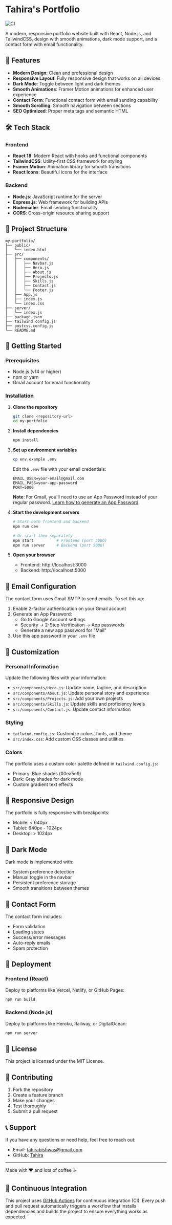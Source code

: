 # Tahira's Portfolio

![CI](https://github.com/TahirAnny/BitsOfTahira/actions/workflows/ci.yml/badge.svg)

A modern, responsive portfolio website built with React, Node.js, and TailwindCSS, design with smooth animations, dark mode support, and a contact form with email functionality.

## 🚀 Features

- **Modern Design**: Clean and professional design
- **Responsive Layout**: Fully responsive design that works on all devices
- **Dark Mode**: Toggle between light and dark themes
- **Smooth Animations**: Framer Motion animations for enhanced user experience
- **Contact Form**: Functional contact form with email sending capability
- **Smooth Scrolling**: Smooth navigation between sections
- **SEO Optimized**: Proper meta tags and semantic HTML

## 🛠️ Tech Stack

### Frontend
- **React 18**: Modern React with hooks and functional components
- **TailwindCSS**: Utility-first CSS framework for styling
- **Framer Motion**: Animation library for smooth transitions
- **React Icons**: Beautiful icons for the interface

### Backend
- **Node.js**: JavaScript runtime for the server
- **Express.js**: Web framework for building APIs
- **Nodemailer**: Email sending functionality
- **CORS**: Cross-origin resource sharing support

## 📁 Project Structure

```
my-portfolio/
├── public/
│   └── index.html
├── src/
│   ├── components/
│   │   ├── Navbar.js
│   │   ├── Hero.js
│   │   ├── About.js
│   │   ├── Projects.js
│   │   ├── Skills.js
│   │   ├── Contact.js
│   │   └── Footer.js
│   ├── App.js
│   ├── index.js
│   └── index.css
├── server/
│   └── index.js
├── package.json
├── tailwind.config.js
├── postcss.config.js
└── README.md
```

## 🚀 Getting Started

### Prerequisites

- Node.js (v14 or higher)
- npm or yarn
- Gmail account for email functionality

### Installation

1. **Clone the repository**
   ```bash
   git clone <repository-url>
   cd my-portfolio
   ```

2. **Install dependencies**
   ```bash
   npm install
   ```

3. **Set up environment variables**
   ```bash
   cp env.example .env
   ```
   
   Edit the `.env` file with your email credentials:
   ```env
   EMAIL_USER=your-email@gmail.com
   EMAIL_PASS=your-app-password
   PORT=5000
   ```

   **Note**: For Gmail, you'll need to use an App Password instead of your regular password. [Learn how to generate an App Password](https://support.google.com/accounts/answer/185833).

4. **Start the development servers**
   ```bash
   # Start both frontend and backend
   npm run dev
   
   # Or start them separately
   npm start          # Frontend (port 3000)
   npm run server     # Backend (port 5000)
   ```

5. **Open your browser**
   - Frontend: http://localhost:3000
   - Backend: http://localhost:5000

## 📧 Email Configuration

The contact form uses Gmail SMTP to send emails. To set this up:

1. Enable 2-factor authentication on your Gmail account
2. Generate an App Password:
   - Go to Google Account settings
   - Security → 2-Step Verification → App passwords
   - Generate a new app password for "Mail"
3. Use this app password in your `.env` file

## 🎨 Customization

### Personal Information
Update the following files with your information:
- `src/components/Hero.js`: Update name, tagline, and description
- `src/components/About.js`: Update personal story and experience
- `src/components/Projects.js`: Add your own projects
- `src/components/Skills.js`: Update skills and proficiency levels
- `src/components/Contact.js`: Update contact information

### Styling
- `tailwind.config.js`: Customize colors, fonts, and theme
- `src/index.css`: Add custom CSS classes and utilities

### Colors
The portfolio uses a custom color palette defined in `tailwind.config.js`:
- Primary: Blue shades (#0ea5e9)
- Dark: Gray shades for dark mode
- Custom gradient text effects

## 📱 Responsive Design

The portfolio is fully responsive with breakpoints:
- Mobile: < 640px
- Tablet: 640px - 1024px
- Desktop: > 1024px

## 🌙 Dark Mode

Dark mode is implemented with:
- System preference detection
- Manual toggle in the navbar
- Persistent preference storage
- Smooth transitions between themes

## 📧 Contact Form

The contact form includes:
- Form validation
- Loading states
- Success/error messages
- Auto-reply emails
- Spam protection

## 🚀 Deployment

### Frontend (React)
Deploy to platforms like Vercel, Netlify, or GitHub Pages:
```bash
npm run build
```

### Backend (Node.js)
Deploy to platforms like Heroku, Railway, or DigitalOcean:
```bash
npm run server
```

## 📝 License

This project is licensed under the MIT License.

## 🤝 Contributing

1. Fork the repository
2. Create a feature branch
3. Make your changes
4. Test thoroughly
5. Submit a pull request

## 📞 Support

If you have any questions or need help, feel free to reach out:
- Email: tahirabishwas@gmail.com
- GitHub: [Tahira](https://github.com/TahirAnny)

---

Made with ❤️ and lots of coffee ☕ 

## 🚦 Continuous Integration

This project uses [GitHub Actions](https://github.com/features/actions) for continuous integration (CI).
Every push and pull request automatically triggers a workflow that installs dependencies and builds the project to ensure everything works as expected. 